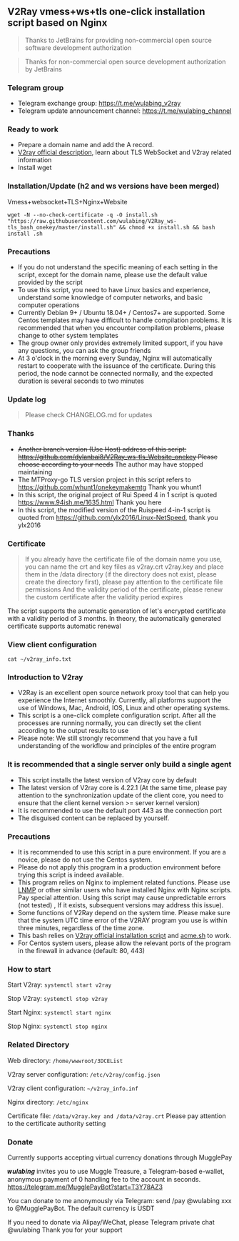 ## V2Ray vmess+ws+tls one-click installation script based on Nginx

> Thanks to JetBrains for providing non-commercial open source software development authorization

> Thanks for non-commercial open source development authorization by JetBrains
### Telegram group
* Telegram exchange group: https://t.me/wulabing_v2ray
* Telegram update announcement channel: https://t.me/wulabing_channel

### Ready to work
* Prepare a domain name and add the A record.
* [V2ray official description](https://www.v2ray.com/), learn about TLS WebSocket and V2ray related information
* Install wget

### Installation/Update (h2 and ws versions have been merged)
Vmess+websocket+TLS+Nginx+Website
```
wget -N --no-check-certificate -q -O install.sh "https://raw.githubusercontent.com/wulabing/V2Ray_ws-tls_bash_onekey/master/install.sh" && chmod +x install.sh && bash install .sh
```

### Precautions
* If you do not understand the specific meaning of each setting in the script, except for the domain name, please use the default value provided by the script
* To use this script, you need to have Linux basics and experience, understand some knowledge of computer networks, and basic computer operations
* Currently Debian 9+ / Ubuntu 18.04+ / Centos7+ are supported. Some Centos templates may have difficult to handle compilation problems. It is recommended that when you encounter compilation problems, please change to other system templates
* The group owner only provides extremely limited support, if you have any questions, you can ask the group friends
* At 3 o'clock in the morning every Sunday, Nginx will automatically restart to cooperate with the issuance of the certificate. During this period, the node cannot be connected normally, and the expected duration is several seconds to two minutes

### Update log
> Please check CHANGELOG.md for updates

### Thanks
* ~~Another branch version (Use Host) address of this script: https://github.com/dylanbai8/V2Ray_ws-tls_Website_onekey Please choose according to your needs~~ The author may have stopped maintaining
* The MTProxy-go TLS version project in this script refers to https://github.com/whunt1/onekeymakemtg Thank you whunt1
* In this script, the original project of Rui Speed ​​4 in 1 script is quoted https://www.94ish.me/1635.html Thank you here
* In this script, the modified version of the Ruispeed 4-in-1 script is quoted from https://github.com/ylx2016/Linux-NetSpeed, thank you ylx2016

### Certificate
> If you already have the certificate file of the domain name you use, you can name the crt and key files as v2ray.crt v2ray.key and place them in the /data directory (if the directory does not exist, please create the directory first), please pay attention to the certificate file permissions And the validity period of the certificate, please renew the custom certificate after the validity period expires

The script supports the automatic generation of let's encrypted certificate with a validity period of 3 months. In theory, the automatically generated certificate supports automatic renewal

### View client configuration
`cat ~/v2ray_info.txt`

### Introduction to V2ray

* V2Ray is an excellent open source network proxy tool that can help you experience the Internet smoothly. Currently, all platforms support the use of Windows, Mac, Android, IOS, Linux and other operating systems.
* This script is a one-click complete configuration script. After all the processes are running normally, you can directly set the client according to the output results to use
* Please note: We still strongly recommend that you have a full understanding of the workflow and principles of the entire program

### It is recommended that a single server only build a single agent
* This script installs the latest version of V2ray core by default
* The latest version of V2ray core is 4.22.1 (At the same time, please pay attention to the synchronization update of the client core, you need to ensure that the client kernel version >= server kernel version)
* It is recommended to use the default port 443 as the connection port
* The disguised content can be replaced by yourself.

### Precautions
* It is recommended to use this script in a pure environment. If you are a novice, please do not use the Centos system.
* Please do not apply this program in a production environment before trying this script is indeed available.
* This program relies on Nginx to implement related functions. Please use [LNMP](https://lnmp.org) or other similar users who have installed Nginx with Nginx scripts. Pay special attention. Using this script may cause unpredictable errors (not tested) , If it exists, subsequent versions may address this issue).
* Some functions of V2Ray depend on the system time. Please make sure that the system UTC time error of the V2RAY program you use is within three minutes, regardless of the time zone.
* This bash relies on [V2ray official installation script](https://install.direct/go.sh) and [acme.sh](https://github.com/Neilpang/acme.sh) to work.
* For Centos system users, please allow the relevant ports of the program in the firewall in advance (default: 80, 443)


### How to start

Start V2ray: `systemctl start v2ray`

Stop V2ray: `systemctl stop v2ray`

Start Nginx: `systemctl start nginx`

Stop Nginx: `systemctl stop nginx`

### Related Directory

Web directory: `/home/wwwroot/3DCEList`

V2ray server configuration: `/etc/v2ray/config.json`

V2ray client configuration: `~/v2ray_info.inf`

Nginx directory: `/etc/nginx`

Certificate file: `/data/v2ray.key and /data/v2ray.crt` Please pay attention to the certificate authority setting

### Donate

Currently supports accepting virtual currency donations through MugglePay

𝒘𝒖𝒍𝒂𝒃𝒊𝒏𝒈 invites you to use Muggle Treasure, a Telegram-based e-wallet, anonymous payment of 0 handling fee to the account in seconds. https://telegram.me/MugglePayBot?start=T3Y78AZ3

You can donate to me anonymously via Telegram: send /pay @wulabing xxx to @MugglePayBot. The default currency is USDT

If you need to donate via Alipay/WeChat, please Telegram private chat @wulabing Thank you for your support
